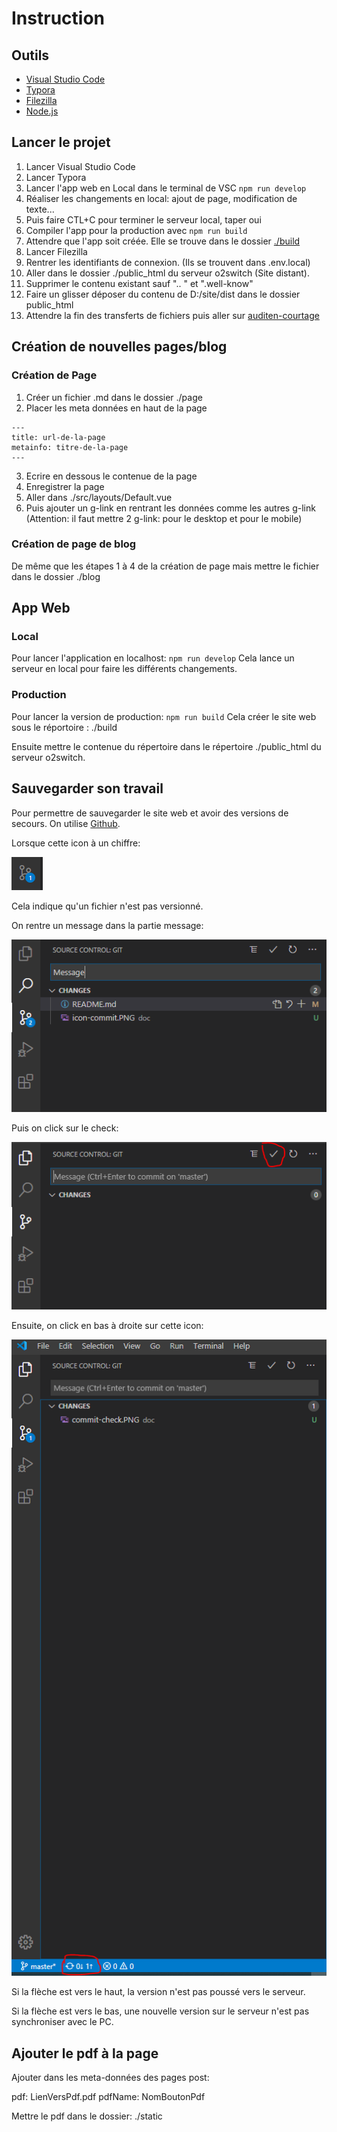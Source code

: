 # Instruction

## Outils 

- [Visual Studio Code](https://code.visualstudio.com/)
- [Typora](https://code.visualstudio.com/)
- [Filezilla](https://filezilla-project.org/)
- [Node.js](https://nodejs.org/en/)

## Lancer le projet

1. Lancer Visual Studio Code
2. Lancer Typora
3. Lancer l'app web en Local dans le terminal de VSC `npm run develop`
4. Réaliser les changements en local: ajout de page, modification de texte...
5. Puis faire CTL+C pour terminer le serveur local, taper oui
6. Compiler l'app pour la production avec `npm run build`
7. Attendre que l'app soit créée. Elle se trouve dans le dossier [./build](./build)
8. Lancer Filezilla
9. Rentrer les identifiants de connexion. (Ils se trouvent dans .env.local)
10. Aller dans le dossier ./public_html du serveur o2switch (Site distant).
11. Supprimer le contenu existant sauf ".. " et ".well-know"
12. Faire un glisser déposer du contenu de D:/site/dist dans le dossier public_html
13. Attendre la fin des transferts de fichiers puis aller sur [auditen-courtage](http://auditen-courtage.fr)





## Création de nouvelles pages/blog

### Création de Page

1. Créer un fichier <nom>.md dans le dossier ./page
2. Placer les meta données en haut de la page

```
---
title: url-de-la-page
metainfo: titre-de-la-page
---
```
3. Ecrire en dessous le contenue de la page
4. Enregistrer la page
5. Aller dans ./src/layouts/Default.vue
6. Puis ajouter un g-link en rentrant les données comme les autres g-link (Attention: il faut mettre 2 g-link: pour le desktop et pour le mobile)

### Création de page de blog

De même que les étapes 1 à 4 de la création  de page mais mettre le fichier dans le dossier ./blog


## App Web

### Local

Pour lancer l'application en localhost:
`npm run develop`
Cela lance un serveur en local pour faire les différents changements.

### Production

Pour lancer la version de production:
`npm run build`
Cela créer le site web sous le réportoire : ./build

Ensuite mettre le contenue du répertoire dans le répertoire ./public_html du serveur o2switch.



## Sauvegarder son travail

Pour permettre de sauvegarder le site web et avoir des versions de secours.
On utilise [Github](https://github.com/).

Lorsque cette icon à un chiffre:

![](.\doc\icon-commit.PNG)

Cela indique qu'un fichier n'est pas versionné.

On rentre un message dans la partie message:

![](.\doc\Commit-message.PNG)

Puis on click sur le check:

![](.\doc\commit-check.PNG)

Ensuite, on click en bas à droite sur cette icon:

![](.\doc\push-server.PNG)

Si la flèche est vers le haut, la version n'est pas poussé vers le serveur.

Si la flèche est vers le bas, une nouvelle version sur le serveur n'est pas synchroniser avec le PC. 

## Ajouter le pdf à la page

Ajouter dans les meta-données des pages post:

pdf: LienVersPdf.pdf
pdfName: NomBoutonPdf

Mettre le pdf dans le dossier: ./static